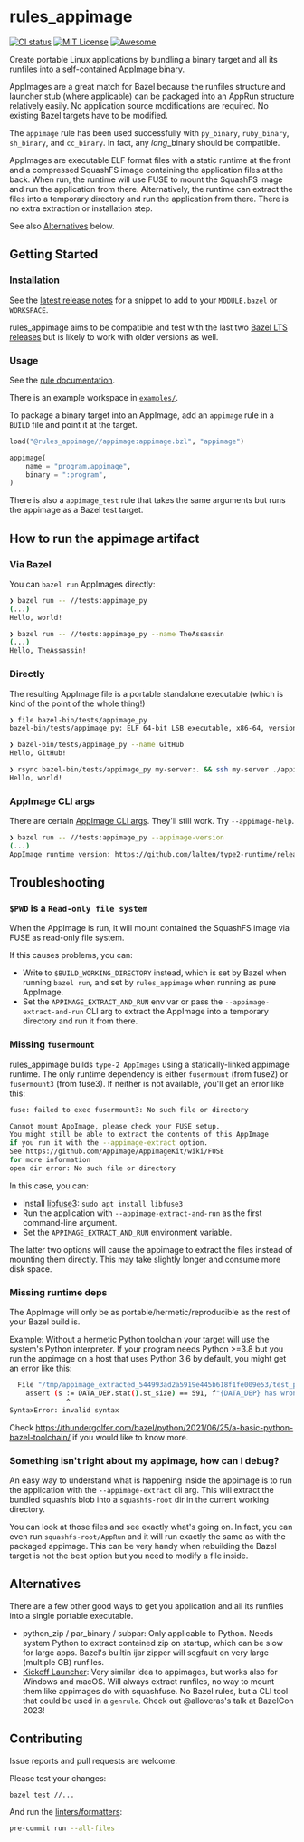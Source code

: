 # rules_appimage

[![CI status](https://img.shields.io/github/actions/workflow/status/lalten/rules_appimage/ci.yaml?branch=main)](https://github.com/lalten/rules_appimage/actions)
[![MIT License](https://img.shields.io/github/license/lalten/rules_appimage)](https://github.com/lalten/rules_appimage/blob/main/LICENSE)
[![Awesome](https://awesome.re/badge.svg)](https://awesomebazel.com/)

Create portable Linux applications by bundling a binary target and all its runfiles into a self-contained [AppImage](https://github.com/AppImage/AppImageKit) binary.

AppImages are a great match for Bazel because the runfiles structure and launcher stub (where applicable) can be packaged into an AppRun structure relatively easily.
No application source modifications are required.
No existing Bazel targets have to be modified.

The `appimage` rule has been used successfully with `py_binary`, `ruby_binary`, `sh_binary`, and `cc_binary`.
In fact, any _lang_\_binary should be compatible.

AppImages are executable ELF format files with a static runtime at the front and a compressed SquashFS image containing the application files at the back.
When run, the runtime will use FUSE to mount the SquashFS image and run the application from there.
Alternatively, the runtime can extract the files into a temporary directory and run the application from there.
There is no extra extraction or installation step.

See also [Alternatives](#alternatives) below.

## Getting Started

### Installation

See the [latest release notes](https://github.com/lalten/rules_appimage/releases/latest) for a snippet to add to your `MODULE.bazel` or `WORKSPACE`.

rules_appimage aims to be compatible and test with the last two [Bazel LTS releases](https://bazel.build/release) but is likely to work with older versions as well.

### Usage

See the [rule documentation](docs/defs.md).

There is an example workspace in [`examples/`](https://github.com/lalten/rules_appimage/blob/main/examples/README.md).

To package a binary target into an AppImage, add an `appimage` rule in a `BUILD` file and point it at the target.

```py
load("@rules_appimage//appimage:appimage.bzl", "appimage")

appimage(
    name = "program.appimage",
    binary = ":program",
)
```

There is also a `appimage_test` rule that takes the same arguments but runs the appimage as a Bazel test target.

## How to run the appimage artifact

### Via Bazel

You can `bazel run` AppImages directly:

```sh
❯ bazel run -- //tests:appimage_py
(...)
Hello, world!
```

```sh
❯ bazel run -- //tests:appimage_py --name TheAssassin
(...)
Hello, TheAssassin!
```

### Directly

The resulting AppImage file is a portable standalone executable (which is kind of the point of the whole thing!)

```sh
❯ file bazel-bin/tests/appimage_py
bazel-bin/tests/appimage_py: ELF 64-bit LSB executable, x86-64, version 1 (SYSV), statically linked, stripped

❯ bazel-bin/tests/appimage_py --name GitHub
Hello, GitHub!
```

```sh
❯ rsync bazel-bin/tests/appimage_py my-server:. && ssh my-server ./appimage_py
Hello, world!
```

### AppImage CLI args

There are certain [AppImage CLI args](https://github.com/AppImage/AppImageKit#command-line-arguments).
They'll still work. Try `--appimage-help`.

```sh
❯ bazel run -- //tests:appimage_py --appimage-version
(...)
AppImage runtime version: https://github.com/lalten/type2-runtime/releases/tag/build-2022-10-03-c5c7b07
```

## Troubleshooting

### `$PWD` is a `Read-only file system`

When the AppImage is run, it will mount contained the SquashFS image via FUSE as read-only file system.

If this causes problems, you can:

- Write to `$BUILD_WORKING_DIRECTORY` instead, which is set by Bazel when running `bazel run`, and set by `rules_appimage` when running as pure AppImage.
- Set the `APPIMAGE_EXTRACT_AND_RUN` env var or pass the `--appimage-extract-and-run` CLI arg to extract the AppImage into a temporary directory and run it from there.

### Missing `fusermount`

rules_appimage builds `type-2 AppImages` using a statically-linked appimage runtime.
The only runtime dependency is either `fusermount` (from fuse2) or `fusermount3` (from fuse3).
If neither is not available, you'll get an error like this:

```sh
fuse: failed to exec fusermount3: No such file or directory

Cannot mount AppImage, please check your FUSE setup.
You might still be able to extract the contents of this AppImage
if you run it with the --appimage-extract option.
See https://github.com/AppImage/AppImageKit/wiki/FUSE
for more information
open dir error: No such file or directory
```

In this case, you can:

- Install [libfuse3](https://pkgs.org/search/?q=libfuse3): `sudo apt install libfuse3`
- Run the application with `--appimage-extract-and-run` as the first command-line argument.
- Set the `APPIMAGE_EXTRACT_AND_RUN` environment variable.

The latter two options will cause the appimage to extract the files instead of mounting them directly.
This may take slightly longer and consume more disk space.

### Missing runtime deps

The AppImage will only be as portable/hermetic/reproducible as the rest of your Bazel build is.

Example: Without a hermetic Python toolchain your target will use the system's Python interpreter.
If your program needs Python >=3.8 but you run the appimage on a host that uses Python 3.6 by default, you might get an error like this:

```sh
  File "/tmp/appimage_extracted_544993ad2a5919e445b618f1fe009e53/test_py.runfiles/rules_appimage/tests/test.py", line 10
    assert (s := DATA_DEP.stat().st_size) == 591, f"{DATA_DEP} has wrong size {s}"
              ^
SyntaxError: invalid syntax
```

Check <https://thundergolfer.com/bazel/python/2021/06/25/a-basic-python-bazel-toolchain/> if you would like to know more.

### Something isn't right about my appimage, how can I debug?

An easy way to understand what is happening inside the appimage is to run the application with the `--appimage-extract` cli arg.
This will extract the bundled squashfs blob into a `squashfs-root` dir in the current working directory.

You can look at those files and see exactly what's going on.
In fact, you can even run `squashfs-root/AppRun` and it will run exactly the same as with the packaged appimage.
This can be very handy when rebuilding the Bazel target is not the best option but you need to modify a file inside.

## Alternatives

There are a few other good ways to get you application and all its runfiles into a single portable executable.

- python_zip / par_binary / subpar: Only applicable to Python. Needs system Python to extract contained zip on startup, which can be slow for large apps. Bazel's builtin ijar zipper will segfault on very large (multiple GB) runfiles.
- [Kickoff Launcher](https://github.com/nimbus-build/kickoff):
  Very similar idea to appimages, but works also for Windows and macOS.
  Will always extract runfiles, no way to mount them like appimages do with squashfuse.
  No Bazel rules, but a CLI tool that could be used in a `genrule`.
  Check out @alloveras's talk at BazelCon 2023!

## Contributing

Issue reports and pull requests are welcome.

Please test your changes:

```sh
bazel test //...
```

And run the [linters/formatters](.github/workflows/ci.yaml):

```sh
pre-commit run --all-files
```
